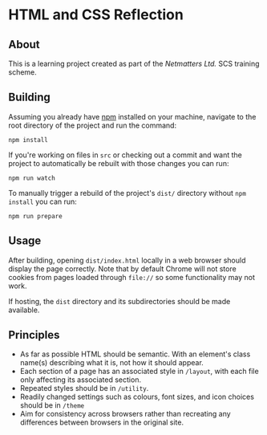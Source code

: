 # HTML and CSS Reflection

## About
This is a learning project created as part of the *Netmatters Ltd.* SCS training scheme.

## Building
Assuming you already have [npm](https://www.npmjs.com/get-npm) installed on your machine, navigate to the root directory of the project and run the command:
```
npm install
```

If you're working on files in `src` or checking out a commit and want the project to automatically be rebuilt with those changes you can run:
```
npm run watch
```

To manually trigger a rebuild of the project's `dist/` directory without `npm install` you can run:
```
npm run prepare
```

## Usage
After building, opening `dist/index.html` locally in a web browser should display the page correctly. Note that by default Chrome will not store cookies from pages loaded through `file://` so some functionality may not work.

If hosting, the `dist` directory and its subdirectories should be made available.

## Principles
* As far as possible HTML should be semantic. With an element's class name(s) describing what it is, not how it should appear.
* Each section of a page has an associated style in `/layout`, with each file only affecting its associated section.
* Repeated styles should be in `/utility`.
* Readily changed settings such as colours, font sizes, and icon choices should be in `/theme` 
* Aim for consistency across browsers rather than recreating any differences between browsers in the original site.
